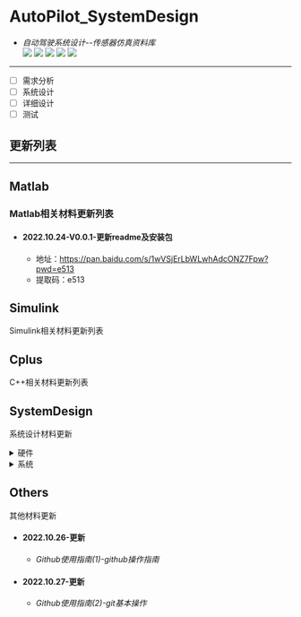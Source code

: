 # AutoPilot_SystemDesign  
* *自动驾驶系统设计--传感器仿真资料库*  
![](https://img.shields.io/badge/Lincense-Matlab-red)
![](https://img.shields.io/badge/Lincense-CPlus-red)
![](https://img.shields.io/badge/moduel-Simulink-blue)
![](https://img.shields.io/badge/Part-SystemDesign-green) 
![](https://oss.niucodata.com/text2img/4722270264890658498.png?sign=7f2f984e50bb25c182f25091de3a4be0&t=637eedc2)
-------------------------------------------------------------------------------------------------------------------------------  
- [ ] 需求分析
- [ ] 系统设计
- [ ] 详细设计
- [ ] 测试
## 更新列表  
------------------------------------------------------------------------------------------------------------------------------
## Matlab  
### Matlab相关材料更新列表  
* #### 2022.10.24-V0.0.1-更新readme及安装包  
  * 地址：https://pan.baidu.com/s/1wVSjErLbWLwhAdcONZ7Fpw?pwd=e513  
  * 提取码：e513  
## Simulink  
Simulink相关材料更新列表
## Cplus
C++相关材料更新列表
## SystemDesign
系统设计材料更新
<details>
<summary>硬件</summary>
 
 ###### Lidar
 
###### Ridar
 
###### Cemera
 
###### ADC
 
</details>

<details>
<summary>系统</summary>
 
###### Autosar
 
###### ROS
 
###### VTD
 
###### Design
 
</details>

## Others
其他材料更新  
* #### 2022.10.26-更新  
  * *Github使用指南(1)-github操作指南*  
* #### 2022.10.27-更新  
  * *Github使用指南(2)-git基本操作*  
